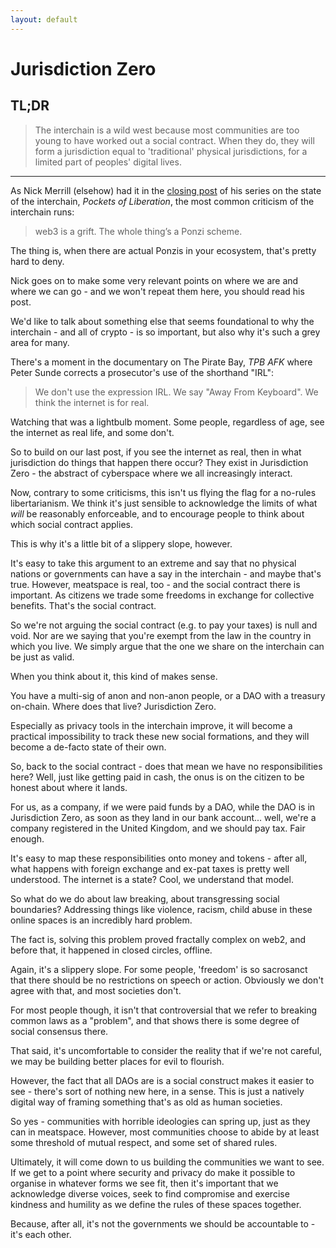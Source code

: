 ```yaml
---
layout: default
---
```


# Jurisdiction Zero

## TL;DR

> The interchain is a wild west because most communities are too young to have worked out a social contract. When they do, they will form a jurisdiction equal to 'traditional' physical jurisdictions, for a limited part of peoples' digital lives.

___

As Nick Merrill (elsehow) had it in the [closing post](https://nickmerrill.substack.com/p/pockets-of-liberation) of his series on the state of the interchain, _Pockets of Liberation_, the most common criticism of the interchain runs:

> web3 is a grift. The whole thing’s a Ponzi scheme.

The thing is, when there are actual Ponzis in your ecosystem, that's pretty hard to deny.

Nick goes on to make some very relevant points on where we are and where we can go - and we won't repeat them here, you should read his post.

We'd like to talk about something else that seems foundational to why the interchain - and all of crypto - is so important, but also why it's such a grey area for many.

There's a moment in the documentary on The Pirate Bay, _TPB AFK_ where Peter Sunde corrects a prosecutor's use of the shorthand "IRL":

> We don't use the expression IRL. We say "Away From Keyboard". We think the internet is for real.

Watching that was a lightbulb moment. Some people, regardless of age, see the internet as real life, and some don't.

So to build on our last post, if you see the internet as real, then in what jurisdiction do things that happen there occur? They exist in Jurisdiction Zero - the abstract of cyberspace where we all increasingly interact.

Now, contrary to some criticisms, this isn't us flying the flag for a no-rules libertarianism. We think it's just sensible to acknowledge the limits of what _will_ be reasonably enforceable, and to encourage people to think about which social contract applies.

This is why it's a little bit of a slippery slope, however.

It's easy to take this argument to an extreme and say that no physical nations or governments can have a say in the interchain - and maybe that's true. However, meatspace is real, too - and the social contract there is important. As citizens we trade some freedoms in exchange for collective benefits. That's the social contract.

So we're not arguing the social contract (e.g. to pay your taxes) is null and void. Nor are we saying that you're exempt from the law in the country in which you live. We simply argue that the one we share on the interchain can be just as valid.

When you think about it, this kind of makes sense.

You have a multi-sig of anon and non-anon people, or a DAO with a treasury on-chain. Where does that live? Jurisdiction Zero.

Especially as privacy tools in the interchain improve, it will become a practical impossibility to track these new social formations, and they will become a de-facto state of their own.

So, back to the social contract - does that mean we have no responsibilities here? Well, just like getting paid in cash, the onus is on the citizen to be honest about where it lands.

For us, as a company, if we were paid funds by a DAO, while the DAO is in Jurisdiction Zero, as soon as they land in our bank account... well, we're a company registered in the United Kingdom, and we should pay tax. Fair enough.

It's easy to map these responsibilities onto money and tokens - after all, what happens with foreign exchange and ex-pat taxes is pretty well understood. The internet is a state? Cool, we understand that model.

So what do we do about law breaking, about transgressing social boundaries? Addressing things like violence, racism, child abuse in these online spaces is an incredibly hard problem.

The fact is, solving this problem proved fractally complex on web2, and before that, it happened in closed circles, offline.

Again, it's a slippery slope. For some people, 'freedom' is so sacrosanct that there should be no restrictions on speech or action. Obviously we don't agree with that, and most societies don't.

For most people though, it isn't that controversial that we refer to breaking common laws as a "problem", and that shows there is some degree of social consensus there.

That said, it's uncomfortable to consider the reality that if we're not careful, we may be building better places for evil to flourish.

However, the fact that all DAOs are is a social construct makes it easier to see - there's sort of nothing new here, in a sense. This is just a natively digital way of framing something that's as old as human societies.

So yes - communities with horrible ideologies can spring up, just as they can in meatspace. However, most communities choose to abide by at least some threshold of mutual respect, and some set of shared rules.

Ultimately, it will come down to us building the communities we want to see. If we get to a point where security and privacy do make it possible to organise in whatever forms we see fit, then it's important that we acknowledge diverse voices, seek to find compromise and exercise kindness and humility as we define the rules of these spaces together.

Because, after all, it's not the governments we should be accountable to - it's each other.
